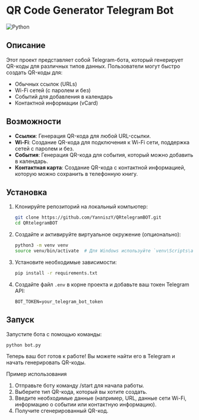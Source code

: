 # QR Code Generator Telegram Bot

![Python](https://img.shields.io/badge/Python-3.x-blue)

## Описание

Этот проект представляет собой Telegram-бота, который генерирует QR-коды для различных типов данных. Пользователи могут быстро создать QR-коды для:

- Обычных ссылок (URLs)
- Wi-Fi сетей (с паролем и без)
- Событий для добавления в календарь
- Контактной информации (vCard)

## Возможности

- **Ссылки**: Генерация QR-кода для любой URL-ссылки.
- **Wi-Fi**: Создание QR-кода для подключения к Wi-Fi сети, поддержка сетей с паролем и без.
- **События**: Генерация QR-кода для события, который можно добавить в календарь.
- **Контактная карта**: Создание QR-кода с контактной информацией, которую можно сохранить в телефонную книгу.

## Установка

1. Клонируйте репозиторий на локальный компьютер:

    ```bash
    git clone https://github.com/YanniszY/QRtelegramBOT.git
    cd QRtelegramBOT
    ```

2. Создайте и активируйте виртуальное окружение (опционально):

    ```bash
    python3 -m venv venv
    source venv/bin/activate  # Для Windows используйте `venv\Scripts\activate`
    ```

3. Установите необходимые зависимости:

    ```bash
    pip install -r requirements.txt
    ```

4. Создайте файл `.env` в корне проекта и добавьте ваш токен Telegram API:

    ```env
    BOT_TOKEN=your_telegram_bot_token
    ```

## Запуск

Запустите бота с помощью команды:

```bash
python bot.py
```

Теперь ваш бот готов к работе! Вы можете найти его в Telegram и начать генерировать QR-коды.

Пример использования
  
1. Отправьте боту команду /start для начала работы.
2. Выберите тип QR-кода, который вы хотите создать.
3. Введите необходимые данные (например, URL, данные сети Wi-Fi, информацию о событии или контактную информацию).
4. Получите сгенерированный QR-код.
